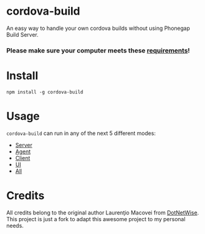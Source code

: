 # cordova-build

An easy way to handle your own cordova builds without using Phonegap Build Server.


### Please make sure your computer meets these [requirements](docs/Requirements.md)!

# Install

	npm install -g cordova-build

# Usage

`cordova-build` can run in any of the next 5 different modes:

- [Server](docs/Server.md)
- [Agent](docs/Agent.md)
- [Client](docs/Client.md)
- [UI](docs/UI.md)
- [All](docs/All.md)

# Credits

All credits belong to the original author Laurenţio Macovei from [DotNetWise](http://www.dotnetwise.com/). This project is just a fork to adapt this awesome project to my personal needs.